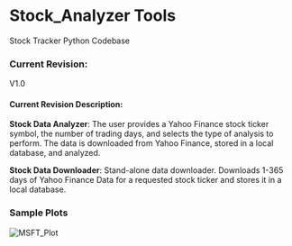 # Stock_Analyzer Tools
Stock Tracker Python Codebase 
### Current Revision:
V1.0
#### Current Revision Description:
**Stock Data Analyzer**: The user provides a Yahoo Finance stock ticker symbol, the number of trading days, and selects the type of analysis to perform. The data is downloaded from Yahoo Finance, stored in a local database, and analyzed.

**Stock Data Downloader**: Stand-alone data downloader. Downloads 1-365 days of Yahoo Finance Data for a requested stock ticker and stores it in a local database.

### **Sample Plots**
![MSFT_Plot](https://github.com/jaketimm/Stock_Analyzer/assets/154553278/0bbedf47-64fd-48bc-9b27-38a4d0e7c780)
